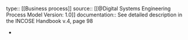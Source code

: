 type:: [[Business process]]
source:: [[@Digital Systems Engineering Process Model Version: 1.0]]
documentation:: See detailed description in the INCOSE Handbook v.4, page 98

-